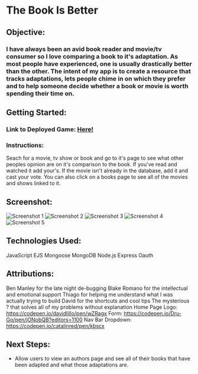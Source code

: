 # The Book Is Better
## Objective:
### I have always been an avid book reader and movie/tv consumer so I love comparing a book to it's adaptation.  As most people have experienced, one is usually drastically better than the other.  The intent of my app is to create a resource that tracks adaptations, lets people chime in on which they prefer and to help someone decide whether a book or movie is worth spending their time on.
## Getting Started:
### Link to Deployed Game: [Here!](https://thebookisbetter.herokuapp.com/)


### Instructions: 
Seach for a movie, tv show or book and go to it's page to see what other peoples opinion are on it's comparison to the book.  If you've read and watched it add your's.  If the movie isn't already in the database, add it and cast your vote.  You can also click on a books page to see all of the movies and shows linked to it.


## Screenshot:
![Screenshot 1](https://i.imgur.com/KLjVxfR.png)
![Screenshot 2](https://i.imgur.com/CyI92pa.png)
![Screenshot 3](https://i.imgur.com/VxFlBOC.png)
![Screenshot 4](https://i.imgur.com/hPzCfbI.png)
![Screenshot 5](https://i.imgur.com/zpd0OmS.png)
## Technologies Used:
JavaScript
EJS
Mongoose
MongoDB
Node.js
Express
Oauth

## Attributions:
Ben Manley for the late night de-bugging
Blake Romano for the intellectual and emotional support
Thiago for helping me understand what I was actually trying to build
David for the shortcuts and cool tips
The mysterious ? that solves all of my problems without explanation
Home Page Logo: https://codepen.io/davidlillo/pen/wZRagx
Form: https://codepen.io/Dru-Go/pen/jONobQB?editors=1100
Nav Bar Dropdown: https://codepen.io/catalinred/pen/kbscx







## Next Steps:
* Allow users to view an authors page and see all of their books that have been adapted and what those adaptations are.

